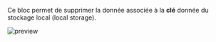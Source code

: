 Ce bloc permet de supprimer la donnée associée à la **clé** donnée du stockage local (local storage).

![preview](/images/controls/removeFromLocalStorage-fr.png)